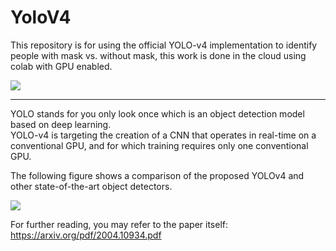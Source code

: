 # YoloV4
This repository is for using the official YOLO-v4 implementation to identify people with mask vs. without mask, this work is done in the cloud using colab with GPU enabled.

![](https://github.com/MahmoudMostafaTayee/YoloV4/blob/main/Mask%20vs%20No%20mask.gif)

---
YOLO stands for you only look once which is an object detection model based on deep learning.\
YOLO-v4 is targeting the creation of a CNN that operates in real-time on a conventional GPU, and for which
training requires only one conventional GPU.  

The following figure shows a comparison of the proposed YOLOv4 and other state-of-the-art object detectors.

![](https://github.com/MahmoudMostafaTayee/YoloV4/blob/main/Comparison%20of%20the%20proposed%20YOLOv4%20and%20other%20SOTA%20ODs.png)


For further reading, you may refer to the paper itself:
https://arxiv.org/pdf/2004.10934.pdf
